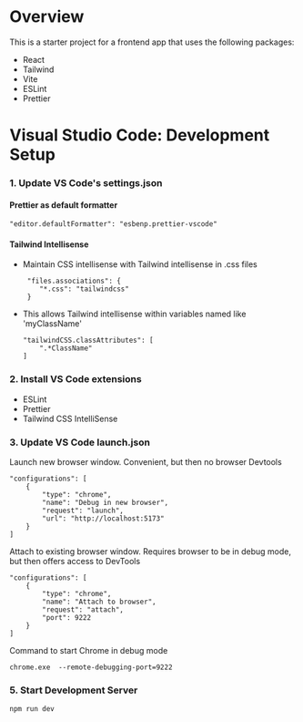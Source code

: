 # Overview

This is a starter project for a frontend app that uses the following packages:

-   React
-   Tailwind
-   Vite
-   ESLint
-   Prettier

# Visual Studio Code: Development Setup

### 1. Update VS Code's **settings.json**

#### Prettier as default formatter

```
"editor.defaultFormatter": "esbenp.prettier-vscode"
```

#### Tailwind Intellisense

-   Maintain CSS intellisense with Tailwind intellisense in .css files

    ```
     "files.associations": {
        "*.css": "tailwindcss"
     }
    ```

-   This allows Tailwind intellisense within variables named like 'myClassName'

    ```
    "tailwindCSS.classAttributes": [
        ".*ClassName"
    ]
    ```

### 2. Install VS Code extensions

-   ESLint
-   Prettier
-   Tailwind CSS IntelliSense

### 3. Update VS Code **launch.json**

Launch new browser window. Convenient, but then no browser Devtools

```
"configurations": [
    {
        "type": "chrome",
        "name": "Debug in new browser",
        "request": "launch",
        "url": "http://localhost:5173"
    }
]
```

Attach to existing browser window. Requires browser to be in debug mode, but then offers access to DevTools

```
"configurations": [
    {
        "type": "chrome",
        "name": "Attach to browser",
        "request": "attach",
        "port": 9222
    }
]
```

Command to start Chrome in debug mode

```
chrome.exe  --remote-debugging-port=9222
```

### 5. Start Development Server

```
npm run dev
```

